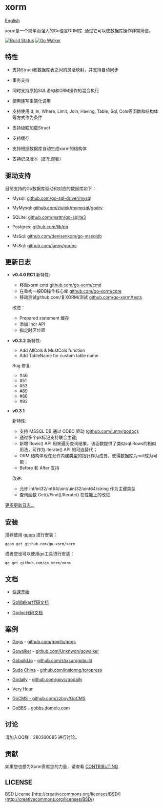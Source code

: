 # xorm

[English](https://github.com/go-xorm/xorm/blob/master/README.md)

xorm是一个简单而强大的Go语言ORM库. 通过它可以使数据库操作非常简便。

[![Build Status](https://drone.io/github.com/go-xorm/xorm/status.png)](https://drone.io/github.com/go-xorm/xorm/latest)  [![Go Walker](http://gowalker.org/api/v1/badge)](http://gowalker.org/github.com/go-xorm/xorm)

## 特性

* 支持Struct和数据库表之间的灵活映射，并支持自动同步

* 事务支持

* 同时支持原始SQL语句和ORM操作的混合执行

* 使用连写来简化调用

* 支持使用Id, In, Where, Limit, Join, Having, Table, Sql, Cols等函数和结构体等方式作为条件

* 支持级联加载Struct 

* 支持缓存

* 支持根据数据库自动生成xorm的结构体

* 支持记录版本（即乐观锁）

## 驱动支持

目前支持的Go数据库驱动和对应的数据库如下：

* Mysql: [github.com/go-sql-driver/mysql](https://github.com/go-sql-driver/mysql)

* MyMysql: [github.com/ziutek/mymysql/godrv](https://github.com/ziutek/mymysql/godrv)

* SQLite: [github.com/mattn/go-sqlite3](https://github.com/mattn/go-sqlite3)

* Postgres: [github.com/lib/pq](https://github.com/lib/pq)

* MsSql: [github.com/denisenkom/go-mssqldb](https://github.com/denisenkom/go-mssqldb)

* MsSql: [github.com/lunny/godbc](https://github.com/lunny/godbc)

## 更新日志

* **v0.4.0 RC1** 
	新特性:
	* 移动xorm cmd [github.com/go-xorm/cmd](github.com/go-xorm/cmd)
	* 在重构一般DB操作核心库 [github.com/go-xorm/core](https://github.com/go-xorm/core)
	* 移动测试github.com/复XORM/测试 [github.com/go-xorm/tests](github.com/go-xorm/tests)

	改进：
	* Prepared statement 缓存
	* 添加 Incr API
	* 指定时区位置
	
* **v0.3.2** 
	新特性:
	* Add AllCols & MustCols function
	* Add TableName for custom table name

	Bug 修复:
	* #46
	* #51
	* #53
	* #89
	* #86
	* #92
	
* **v0.3.1**

	新特性:
	* 支持 MSSQL DB 通过 ODBC 驱动 ([github.com/lunny/godbc](https://github.com/lunny/godbc));
	* 通过多个pk标记支持联合主键; 
	* 新增 Rows() API 用来遍历查询结果，该函数提供了类似sql.Rows的相似用法，可作为 Iterate() API 的可选替代；
	* ORM 结构体现在允许内建类型的指针作为成员，使得数据库为null成为可能；
	* Before 和 After 支持

	改进:
	* 允许 int/int32/int64/uint/uint32/uint64/string 作为主键类型
	* 查询函数 Get()/Find()/Iterate() 在性能上的改进


[更多更新日志...](https://github.com/go-xorm/xorm/blob/master/docs/ChangelogCN.md)

## 安装

推荐使用 [gopm](https://github.com/gpmgo/gopm) 进行安装： 

	gopm get github.com/go-xorm/xorm
	
或者您也可以使用go工具进行安装：

	go get github.com/go-xorm/xorm

## 文档

* [快速开始](https://github.com/go-xorm/xorm/blob/master/docs/QuickStartCN.md)

* [GoWalker代码文档](http://gowalker.org/github.com/go-xorm/xorm)

* [Godoc代码文档](http://godoc.org/github.com/go-xorm/xorm)


## 案例

* [Gogs](http://try.gogits.org) - [github.com/gogits/gogs](http://github.com/gogits/gogs)

* [Gowalker](http://gowalker.org) - [github.com/Unknwon/gowalker](http://github.com/Unknwon/gowalker)

* [Gobuild.io](http://gobuild.io) - [github.com/shxsun/gobuild](http://github.com/shxsun/gobuild)

* [Sudo China](http://sudochina.com) - [github.com/insionng/toropress](http://github.com/insionng/toropress)

* [Godaily](http://godaily.org) - [github.com/govc/godaily](http://github.com/govc/godaily)

* [Very Hour](http://veryhour.com/)

* [GoCMS - github.com/zzboy/GoCMS](https://github.com/zzdboy/GoCMS)

* [GoBBS - gobbs.domolo.com](http://gobbs.domolo.com/)


## 讨论

请加入QQ群：280360085 进行讨论。

## 贡献

如果您也想为Xorm贡献您的力量，请查看 [CONTRIBUTING](https://github.com/go-xorm/xorm/blob/master/CONTRIBUTING.md)

## LICENSE

BSD License
[http://creativecommons.org/licenses/BSD/](http://creativecommons.org/licenses/BSD/)
